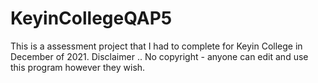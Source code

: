 # KeyinCollegeQAP5
This is a assessment project that I had to complete for Keyin College in December of 2021.
Disclaimer .. No copyright - anyone can edit and use this program however they wish.
